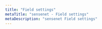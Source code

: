 ```yaml
---
title: "Field settings"
metaTitle: "sensenet - Field settings"
metaDescription: "sensenet Field settings"
---
```

